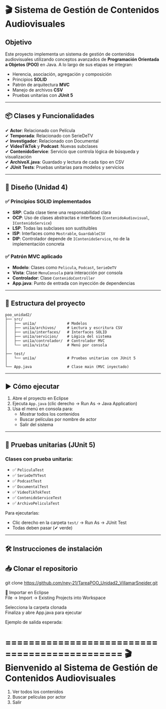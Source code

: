 # 🎬 Sistema de Gestión de Contenidos Audiovisuales

## Objetivo

Este proyecto implementa un sistema de gestión de contenidos audiovisuales utilizando conceptos avanzados de **Programación Orientada a Objetos (POO)** en Java. A lo largo de sus etapas se integran:

- Herencia, asociación, agregación y composición
- Principios **SOLID**
- Patrón de arquitectura **MVC**
- Manejo de archivos **CSV**
- Pruebas unitarias con **JUnit 5**

---

## 📦 Clases y Funcionalidades

✔ **Actor**: Relacionado con Película  
✔ **Temporada**: Relacionado con SerieDeTV  
✔ **Investigador**: Relacionado con Documental  
✔ **VideoTikTok** y **Podcast**: Nuevas subclases  
✔ **ContenidoService**: Servicio que controla lógica de búsqueda y visualización  
✔ **ArchivoX.java**: Guardado y lectura de cada tipo en CSV  
✔ **JUnit Tests**: Pruebas unitarias para modelos y servicios

---

## 🧠 Diseño (Unidad 4)

### ✅ Principios SOLID implementados

- **SRP**: Cada clase tiene una responsabilidad clara  
- **OCP**: Uso de clases abstractas e interfaces (`ContenidoAudiovisual`, `IContenidoService`)  
- **LSP**: Todas las subclases son sustituibles  
- **ISP**: Interfaces como `Mostrable`, `GuardableCSV`  
- **DIP**: Controlador depende de `IContenidoService`, no de la implementación concreta  

### ✅ Patrón MVC aplicado

- **Modelo**: Clases como `Pelicula`, `Podcast`, `SerieDeTV`  
- **Vista**: Clase `MenuConsola` para interacción por consola  
- **Controlador**: Clase `ContenidoController`  
- **App.java**: Punto de entrada con inyección de dependencias

---

## 📂 Estructura del proyecto
```plaintext
poo_unidad2/
├── src/
│   ├── uni1a/              # Modelos
│   ├── uni1a/archivos/     # Lectura y escritura CSV
│   ├── uni1a/interfaces/   # Interfaces SOLID
│   ├── uni1a/servicios/    # Lógica del sistema
│   ├── uni1a/controlador/  # Controlador MVC
│   └── uni1a/vista/        # Menú por consola
│
├── test/
│   └── uni1a/              # Pruebas unitarias con JUnit 5
│
└── App.java                # Clase main (MVC inyectado)
```

---

## ▶️ Cómo ejecutar

1. Abre el proyecto en Eclipse  
2. Ejecuta `App.java` (clic derecho → Run As → Java Application)  
3. Usa el menú en consola para:
   - Mostrar todos los contenidos
   - Buscar películas por nombre de actor
   - Salir del sistema

---

## 🧪 Pruebas unitarias (JUnit 5)

### Clases con prueba unitaria:
- ✅ `PeliculaTest`
- ✅ `SerieDeTVTest`
- ✅ `PodcastTest`
- ✅ `DocumentalTest`
- ✅ `VideoTikTokTest`
- ✅ `ContenidoServiceTest`
- ✅ `ArchivoPeliculaTest`

Para ejecutarlas:
- Clic derecho en la carpeta `test/` → Run As → JUnit Test  
- Todas deben pasar (✔ verde)

---

## 🛠️ Instrucciones de instalación

## 📥 Clonar el repositorio

git clone https://github.com/ney-21/TareaPOO_Unidad2_VillamarSneider.git

🧩 Importar en Eclipse  
File → Import → Existing Projects into Workspace  

Selecciona la carpeta clonada  
Finaliza y abre App.java para ejecutar

Ejemplo de salida esperada:

==============================================
🎬 Bienvenido al Sistema de Gestión de Contenidos Audiovisuales
==============================================
1. Ver todos los contenidos
2. Buscar películas por actor
3. Salir


